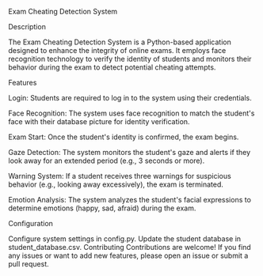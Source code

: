 Exam Cheating Detection System

Description

The Exam Cheating Detection System is a Python-based application designed to enhance the integrity of online exams. It employs face recognition technology to verify the identity of students and monitors their behavior during the exam to detect potential cheating attempts.

Features

Login: Students are required to log in to the system using their credentials.

Face Recognition: The system uses face recognition to match the student's face with their database picture for identity verification.

Exam Start: Once the student's identity is confirmed, the exam begins.

Gaze Detection: The system monitors the student's gaze and alerts if they look away for an extended period (e.g., 3 seconds or more).

Warning System: If a student receives three warnings for suspicious behavior (e.g., looking away excessively), the exam is terminated.

Emotion Analysis: The system analyzes the student's facial expressions to determine emotions (happy, sad, afraid) during the exam.

Configuration

Configure system settings in config.py. Update the student database in student_database.csv. Contributing Contributions are welcome! If you find any issues or want to add new features, please open an issue or submit a pull request.
